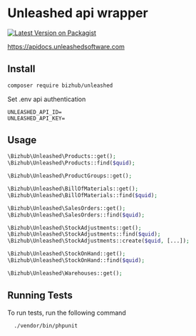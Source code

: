 # Unleashed api wrapper

[![Latest Version on Packagist](https://img.shields.io/packagist/v/bizhub/unleashed.svg?style=flat-square)](https://packagist.org/packages/bizhub/unleashed)

https://apidocs.unleashedsoftware.com

## Install

``` bash
composer require bizhub/unleashed
```

Set .env api authentication
```
UNLEASHED_API_ID=
UNLEASHED_API_KEY=
```

## Usage
```php
\Bizhub\Unleashed\Products::get();
\Bizhub\Unleashed\Products::find($quid);

\Bizhub\Unleashed\ProductGroups::get();

\Bizhub\Unleashed\BillOfMaterials::get();
\Bizhub\Unleashed\BillOfMaterials::find($quid);

\Bizhub\Unleashed\SalesOrders::get();
\Bizhub\Unleashed\SalesOrders::find($quid);

\Bizhub\Unleashed\StockAdjustments::get();
\Bizhub\Unleashed\StockAdjustments::find($quid);
\Bizhub\Unleashed\StockAdjustments::create($quid, [...]);

\Bizhub\Unleashed\StockOnHand::get();
\Bizhub\Unleashed\StockOnHand::find($quid);

\Bizhub\Unleashed\Warehouses::get();
```

## Running Tests

To run tests, run the following command

```bash
  ./vendor/bin/phpunit
```